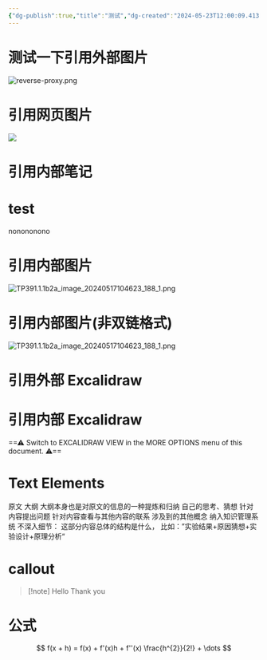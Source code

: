 ```yaml
---
{"dg-publish":true,"title":"测试","dg-created":"2024-05-23T12:00:09.413+08:00","tags":[""],"dg-path":"测试.md","permalink":"/测试/","dgPassFrontmatter":true}
---
```


# 测试一下引用外部图片  

![reverse-proxy.png](/img/user/4-%E5%BD%92%E6%A1%A3Archive/ztw/ORY/Oathkeeper/img/reverse-proxy.png)

# 引用网页图片
![](https://gradientflow.com/wp-content/uploads/2023/10/newsletter87-RAG-simple.png)

# 引用内部笔记

<div class="transclusion internal-embed is-loaded"><div class="markdown-embed">

<div class="markdown-embed-title">

# test

</div>


nonononono

</div></div>


# 引用内部图片
![TP391.1.1b2a_image_20240517104623_188_1.png](/img/user/7-Output/assets/TP391.1.1b2a_image_20240517104623_188_1.png)
# 引用内部图片(非双链格式)
![TP391.1.1b2a_image_20240517104623_188_1.png](/img/user/7-Output/assets/TP391.1.1b2a_image_20240517104623_188_1.png)

# 引用外部 Excalidraw
<style> .container {font-family: sans-serif; text-align: center;} .button-wrapper button {z-index: 1;height: 40px; width: 100px; margin: 10px;padding: 5px;} .excalidraw .App-menu_top .buttonList { display: flex;} .excalidraw-wrapper { height: 800px; margin: 50px; position: relative;} :root[dir="ltr"] .excalidraw .layer-ui__wrapper .zen-mode-transition.App-menu_bottom--transition-left {transform: none;} </style><script src="https://cdn.jsdelivr.net/npm/react@17/umd/react.production.min.js"></script><script src="https://cdn.jsdelivr.net/npm/react-dom@17/umd/react-dom.production.min.js"></script><script type="text/javascript" src="https://cdn.jsdelivr.net/npm/@excalidraw/excalidraw@0/dist/excalidraw.production.min.js"></script><div id="我需要的批注、笔记excalidraw.md1"></div><script>(function(){const InitialData={"type":"excalidraw","version":2,"source":"https://github.com/zsviczian/obsidian-excalidraw-plugin/releases/tag/1.9.28","elements":[{"id":"H4Iwult9j3uOqfi-yJ6dS","type":"rectangle","x":-446.75,"y":-87.46875,"width":188,"height":80,"angle":0,"strokeColor":"#1e1e1e","backgroundColor":"transparent","fillStyle":"solid","strokeWidth":2,"strokeStyle":"solid","roughness":1,"opacity":100,"groupIds":[],"frameId":null,"roundness":{"type":3},"seed":1755277645,"version":28,"versionNonce":607323405,"isDeleted":false,"boundElements":[{"type":"text","id":"vQaxK5us"},{"id":"OChwMdyH4NXTq-zhsFTq7","type":"arrow"}],"updated":1701822526391,"link":null,"locked":false},{"id":"vQaxK5us","type":"text","x":-372.75,"y":-59.96875,"width":40,"height":25,"angle":0,"strokeColor":"#1e1e1e","backgroundColor":"transparent","fillStyle":"solid","strokeWidth":2,"strokeStyle":"solid","roughness":1,"opacity":100,"groupIds":[],"frameId":null,"roundness":null,"seed":2005432685,"version":38,"versionNonce":172952995,"isDeleted":false,"boundElements":null,"updated":1701822358024,"link":null,"locked":false,"text":"原文","rawText":"原文","fontSize":20,"fontFamily":1,"textAlign":"center","verticalAlign":"middle","baseline":18,"containerId":"H4Iwult9j3uOqfi-yJ6dS","originalText":"原文","lineHeight":1.25},{"id":"Q4zl751cOoW7eZAAc8Ijj","type":"rectangle","x":-174.75,"y":-87.46875,"width":178,"height":75,"angle":0,"strokeColor":"#1e1e1e","backgroundColor":"transparent","fillStyle":"solid","strokeWidth":2,"strokeStyle":"solid","roughness":1,"opacity":100,"groupIds":[],"frameId":null,"roundness":{"type":3},"seed":1331622605,"version":49,"versionNonce":619355693,"isDeleted":false,"boundElements":[{"type":"text","id":"0mu4FD9w"},{"id":"OChwMdyH4NXTq-zhsFTq7","type":"arrow"},{"id":"D_JgTupXGycUn_9BHRIA_","type":"arrow"},{"id":"ILEcv6Rm94vnwzx2nyHdT","type":"arrow"},{"id":"Cwsln19W1bpXp9u6oV4DE","type":"arrow"},{"id":"TMURu03nRfCgDqvx2CSH8","type":"arrow"}],"updated":1701822756311,"link":null,"locked":false},{"id":"0mu4FD9w","type":"text","x":-105.75,"y":-62.46875,"width":40,"height":25,"angle":0,"strokeColor":"#1e1e1e","backgroundColor":"transparent","fillStyle":"solid","strokeWidth":2,"strokeStyle":"solid","roughness":1,"opacity":100,"groupIds":[],"frameId":null,"roundness":null,"seed":219126691,"version":34,"versionNonce":2091536589,"isDeleted":false,"boundElements":null,"updated":1701822367572,"link":null,"locked":false,"text":"大纲","rawText":"大纲","fontSize":20,"fontFamily":1,"textAlign":"center","verticalAlign":"middle","baseline":18,"containerId":"Q4zl751cOoW7eZAAc8Ijj","originalText":"大纲","lineHeight":1.25},{"id":"GrVs2XsH","type":"text","x":-160.75,"y":234.53125,"width":400,"height":25,"angle":0,"strokeColor":"#1e1e1e","backgroundColor":"transparent","fillStyle":"solid","strokeWidth":2,"strokeStyle":"solid","roughness":1,"opacity":100,"groupIds":[],"frameId":null,"roundness":null,"seed":704397709,"version":287,"versionNonce":804680707,"isDeleted":false,"boundElements":null,"updated":1701822746452,"link":null,"locked":false,"text":"大纲本身也是对原文的信息的一种提炼和归纳","rawText":"大纲本身也是对原文的信息的一种提炼和归纳","fontSize":20,"fontFamily":1,"textAlign":"left","verticalAlign":"top","baseline":18,"containerId":null,"originalText":"大纲本身也是对原文的信息的一种提炼和归纳","lineHeight":1.25},{"id":"9foGNBCJO93E2tHKU0CRf","type":"rectangle","x":101.25,"y":-215.46875,"width":200,"height":73,"angle":0,"strokeColor":"#1e1e1e","backgroundColor":"transparent","fillStyle":"solid","strokeWidth":2,"strokeStyle":"solid","roughness":1,"opacity":100,"groupIds":[],"frameId":null,"roundness":{"type":3},"seed":497822915,"version":64,"versionNonce":244525997,"isDeleted":false,"boundElements":[{"type":"text","id":"zlwikoLN"},{"id":"D_JgTupXGycUn_9BHRIA_","type":"arrow"}],"updated":1701822528710,"link":null,"locked":false},{"id":"zlwikoLN","type":"text","x":121.25,"y":-191.46875,"width":160,"height":25,"angle":0,"strokeColor":"#1e1e1e","backgroundColor":"transparent","fillStyle":"solid","strokeWidth":2,"strokeStyle":"solid","roughness":1,"opacity":100,"groupIds":[],"frameId":null,"roundness":null,"seed":1029844419,"version":144,"versionNonce":226716163,"isDeleted":false,"boundElements":null,"updated":1701822412434,"link":null,"locked":false,"text":"自己的思考、猜想","rawText":"自己的思考、猜想","fontSize":20,"fontFamily":1,"textAlign":"center","verticalAlign":"middle","baseline":18,"containerId":"9foGNBCJO93E2tHKU0CRf","originalText":"自己的思考、猜想","lineHeight":1.25},{"type":"rectangle","version":86,"versionNonce":1977568163,"isDeleted":false,"id":"JpxVZAzawNwcdHgDfODKf","fillStyle":"solid","strokeWidth":2,"strokeStyle":"solid","roughness":1,"opacity":100,"angle":0,"x":103.25,"y":-86.96875,"strokeColor":"#1e1e1e","backgroundColor":"transparent","width":200,"height":73,"seed":923303821,"groupIds":[],"frameId":null,"roundness":{"type":3},"boundElements":[{"type":"text","id":"xNbOrUJK"},{"id":"ILEcv6Rm94vnwzx2nyHdT","type":"arrow"}],"updated":1701822529943,"link":null,"locked":false},{"type":"text","version":232,"versionNonce":1323482659,"isDeleted":false,"id":"xNbOrUJK","fillStyle":"solid","strokeWidth":2,"strokeStyle":"solid","roughness":1,"opacity":100,"angle":0,"x":123.25,"y":-62.96875,"strokeColor":"#1e1e1e","backgroundColor":"transparent","width":160,"height":25,"seed":1581975021,"groupIds":[],"frameId":null,"roundness":null,"boundElements":[],"updated":1701822426805,"link":null,"locked":false,"fontSize":20,"fontFamily":1,"text":"针对内容提出问题","rawText":"针对内容提出问题","textAlign":"center","verticalAlign":"middle","containerId":"JpxVZAzawNwcdHgDfODKf","originalText":"针对内容提出问题","lineHeight":1.25,"baseline":18},{"type":"rectangle","version":145,"versionNonce":1928278115,"isDeleted":false,"id":"PoLXHx3ZFZtDF9WDF1Nu1","fillStyle":"solid","strokeWidth":2,"strokeStyle":"solid","roughness":1,"opacity":100,"angle":0,"x":101.25,"y":43.03125,"strokeColor":"#1e1e1e","backgroundColor":"transparent","width":200,"height":73,"seed":1308316781,"groupIds":[],"frameId":null,"roundness":{"type":3},"boundElements":[{"type":"text","id":"j9wjROs0"},{"id":"Cwsln19W1bpXp9u6oV4DE","type":"arrow"},{"id":"4_RdSs11g2Bcz7JbP5bpT","type":"arrow"}],"updated":1701822533894,"link":null,"locked":false},{"type":"text","version":383,"versionNonce":1757797027,"isDeleted":false,"id":"j9wjROs0","fillStyle":"solid","strokeWidth":2,"strokeStyle":"solid","roughness":1,"opacity":100,"angle":0,"x":111.25,"y":54.53125,"strokeColor":"#1e1e1e","backgroundColor":"transparent","width":180,"height":50,"seed":1037057741,"groupIds":[],"frameId":null,"roundness":null,"boundElements":[],"updated":1701822500684,"link":null,"locked":false,"fontSize":20,"fontFamily":1,"text":"针对内容查看与其他\n内容的联系","rawText":"针对内容查看与其他内容的联系","textAlign":"center","verticalAlign":"middle","containerId":"PoLXHx3ZFZtDF9WDF1Nu1","originalText":"针对内容查看与其他内容的联系","lineHeight":1.25,"baseline":43},{"type":"rectangle","version":111,"versionNonce":1600946915,"isDeleted":false,"id":"ARUCbO36qBRvr6kHi2_PY","fillStyle":"solid","strokeWidth":2,"strokeStyle":"solid","roughness":1,"opacity":100,"angle":0,"x":387.25,"y":44.03125,"strokeColor":"#1e1e1e","backgroundColor":"transparent","width":200,"height":73,"seed":90469421,"groupIds":[],"frameId":null,"roundness":{"type":3},"boundElements":[{"type":"text","id":"m4130xos"},{"id":"4_RdSs11g2Bcz7JbP5bpT","type":"arrow"}],"updated":1701822561767,"link":null,"locked":false},{"type":"text","version":317,"versionNonce":692072067,"isDeleted":false,"id":"m4130xos","fillStyle":"solid","strokeWidth":2,"strokeStyle":"solid","roughness":1,"opacity":100,"angle":0,"x":407.25,"y":68.03125,"strokeColor":"#1e1e1e","backgroundColor":"transparent","width":160,"height":25,"seed":847210125,"groupIds":[],"frameId":null,"roundness":null,"boundElements":[],"updated":1701822561767,"link":null,"locked":false,"fontSize":20,"fontFamily":1,"text":"涉及到的其他概念","rawText":"涉及到的其他概念","textAlign":"center","verticalAlign":"middle","containerId":"ARUCbO36qBRvr6kHi2_PY","originalText":"涉及到的其他概念","lineHeight":1.25,"baseline":18},{"id":"OChwMdyH4NXTq-zhsFTq7","type":"arrow","x":-250.75,"y":-44.46875,"width":64,"height":2,"angle":0,"strokeColor":"#1e1e1e","backgroundColor":"transparent","fillStyle":"solid","strokeWidth":2,"strokeStyle":"solid","roughness":1,"opacity":100,"groupIds":[],"frameId":null,"roundness":{"type":2},"seed":477460291,"version":25,"versionNonce":520674157,"isDeleted":false,"boundElements":null,"updated":1701822526391,"link":null,"locked":false,"points":[[0,0],[64,-2]],"lastCommittedPoint":null,"startBinding":{"elementId":"H4Iwult9j3uOqfi-yJ6dS","focus":0.14410480349344978,"gap":8},"endBinding":{"elementId":"Q4zl751cOoW7eZAAc8Ijj","focus":-0.008533747090768038,"gap":12},"startArrowhead":null,"endArrowhead":"arrow"},{"id":"D_JgTupXGycUn_9BHRIA_","type":"arrow","x":8.25,"y":-54.46875,"width":81,"height":101,"angle":0,"strokeColor":"#1e1e1e","backgroundColor":"transparent","fillStyle":"solid","strokeWidth":2,"strokeStyle":"solid","roughness":1,"opacity":100,"groupIds":[],"frameId":null,"roundness":{"type":2},"seed":16564515,"version":19,"versionNonce":2027052365,"isDeleted":false,"boundElements":null,"updated":1701822528710,"link":null,"locked":false,"points":[[0,0],[81,-101]],"lastCommittedPoint":null,"startBinding":{"elementId":"Q4zl751cOoW7eZAAc8Ijj","focus":0.7591152870743774,"gap":5},"endBinding":{"elementId":"9foGNBCJO93E2tHKU0CRf","focus":0.7205989353961628,"gap":12},"startArrowhead":null,"endArrowhead":"arrow"},{"id":"ILEcv6Rm94vnwzx2nyHdT","type":"arrow","x":12.25,"y":-43.46875,"width":84,"height":2,"angle":0,"strokeColor":"#1e1e1e","backgroundColor":"transparent","fillStyle":"solid","strokeWidth":2,"strokeStyle":"solid","roughness":1,"opacity":100,"groupIds":[],"frameId":null,"roundness":{"type":2},"seed":602615309,"version":15,"versionNonce":133219331,"isDeleted":false,"boundElements":null,"updated":1701822529942,"link":null,"locked":false,"points":[[0,0],[84,2]],"lastCommittedPoint":null,"startBinding":{"elementId":"Q4zl751cOoW7eZAAc8Ijj","focus":0.10516826923076923,"gap":9},"endBinding":{"elementId":"JpxVZAzawNwcdHgDfODKf","focus":-0.2969993876301286,"gap":7},"startArrowhead":null,"endArrowhead":"arrow"},{"id":"Cwsln19W1bpXp9u6oV4DE","type":"arrow","x":7.25,"y":-26.46875,"width":92,"height":101,"angle":0,"strokeColor":"#1e1e1e","backgroundColor":"transparent","fillStyle":"solid","strokeWidth":2,"strokeStyle":"solid","roughness":1,"opacity":100,"groupIds":[],"frameId":null,"roundness":{"type":2},"seed":534503235,"version":34,"versionNonce":1343856845,"isDeleted":false,"boundElements":null,"updated":1701822531422,"link":null,"locked":false,"points":[[0,0],[92,101]],"lastCommittedPoint":null,"startBinding":{"elementId":"Q4zl751cOoW7eZAAc8Ijj","focus":-0.5813168261114238,"gap":4},"endBinding":{"elementId":"PoLXHx3ZFZtDF9WDF1Nu1","focus":-0.7313122306434833,"gap":2},"startArrowhead":null,"endArrowhead":"arrow"},{"id":"4_RdSs11g2Bcz7JbP5bpT","type":"arrow","x":313.25,"y":80.83630083560698,"width":67,"height":3.7411661603457986,"angle":0,"strokeColor":"#1e1e1e","backgroundColor":"transparent","fillStyle":"solid","strokeWidth":2,"strokeStyle":"solid","roughness":1,"opacity":100,"groupIds":[],"frameId":null,"roundness":{"type":2},"seed":1171755405,"version":39,"versionNonce":120760771,"isDeleted":false,"boundElements":null,"updated":1701822561767,"link":null,"locked":false,"points":[[0,0],[67,3.7411661603457986]],"lastCommittedPoint":null,"startBinding":{"elementId":"PoLXHx3ZFZtDF9WDF1Nu1","focus":-0.14274360197106978,"gap":12},"endBinding":{"elementId":"ARUCbO36qBRvr6kHi2_PY","focus":-0.2381179462724527,"gap":7},"startArrowhead":null,"endArrowhead":"arrow"},{"id":"910WP1xJsaiRVEkO6-7Wp","type":"rectangle","x":-180.75,"y":-288.46875,"width":784,"height":553,"angle":0,"strokeColor":"#1e1e1e","backgroundColor":"transparent","fillStyle":"solid","strokeWidth":2,"strokeStyle":"solid","roughness":1,"opacity":100,"groupIds":[],"frameId":null,"roundness":{"type":3},"seed":66982669,"version":148,"versionNonce":1811774755,"isDeleted":false,"boundElements":null,"updated":1701822574935,"link":null,"locked":false},{"id":"0eHTqTHU","type":"text","x":20.25,"y":-260.46875,"width":160,"height":25,"angle":0,"strokeColor":"#1e1e1e","backgroundColor":"transparent","fillStyle":"solid","strokeWidth":2,"strokeStyle":"solid","roughness":1,"opacity":100,"groupIds":[],"frameId":null,"roundness":null,"seed":118672387,"version":169,"versionNonce":115943597,"isDeleted":false,"boundElements":null,"updated":1701822602525,"link":null,"locked":false,"text":"纳入知识管理系统","rawText":"纳入知识管理系统","fontSize":20,"fontFamily":1,"textAlign":"left","verticalAlign":"top","baseline":18,"containerId":null,"originalText":"纳入知识管理系统","lineHeight":1.25},{"id":"GuD05UYI","type":"text","x":-163.75,"y":155.53125,"width":437.5,"height":75,"angle":0,"strokeColor":"#1e1e1e","backgroundColor":"transparent","fillStyle":"solid","strokeWidth":2,"strokeStyle":"solid","roughness":1,"opacity":100,"groupIds":[],"frameId":null,"roundness":null,"seed":2017258029,"version":358,"versionNonce":1473296109,"isDeleted":false,"boundElements":[{"id":"TMURu03nRfCgDqvx2CSH8","type":"arrow"}],"updated":1701822756311,"link":null,"locked":false,"text":"不深入细节：\n这部分内容总体的结构是什么，\n比如：”实验结果+原因猜想+实验设计+原理分析“","rawText":"不深入细节：\n这部分内容总体的结构是什么，\n比如：”实验结果+原因猜想+实验设计+原理分析“","fontSize":20,"fontFamily":1,"textAlign":"left","verticalAlign":"top","baseline":68,"containerId":null,"originalText":"不深入细节：\n这部分内容总体的结构是什么，\n比如：”实验结果+原因猜想+实验设计+原理分析“","lineHeight":1.25},{"id":"TMURu03nRfCgDqvx2CSH8","type":"arrow","x":-95.75,"y":1.53125,"width":0,"height":142,"angle":0,"strokeColor":"#1e1e1e","backgroundColor":"transparent","fillStyle":"solid","strokeWidth":2,"strokeStyle":"solid","roughness":1,"opacity":100,"groupIds":[],"frameId":null,"roundness":{"type":2},"seed":794047747,"version":38,"versionNonce":330322061,"isDeleted":false,"boundElements":null,"updated":1701822756311,"link":null,"locked":false,"points":[[0,0],[0,142]],"lastCommittedPoint":null,"startBinding":{"elementId":"Q4zl751cOoW7eZAAc8Ijj","focus":0.11235955056179775,"gap":14},"endBinding":{"elementId":"GuD05UYI","focus":-0.6891428571428572,"gap":12},"startArrowhead":null,"endArrowhead":"arrow"}],"appState":{"theme":"light","viewBackgroundColor":"#ffffff","currentItemStrokeColor":"#1e1e1e","currentItemBackgroundColor":"transparent","currentItemFillStyle":"solid","currentItemStrokeWidth":2,"currentItemStrokeStyle":"solid","currentItemRoughness":1,"currentItemOpacity":100,"currentItemFontFamily":1,"currentItemFontSize":20,"currentItemTextAlign":"left","currentItemStartArrowhead":null,"currentItemEndArrowhead":"arrow","scrollX":791.25,"scrollY":466.53125,"zoom":{"value":1},"currentItemRoundness":"round","gridSize":null,"gridColor":{"Bold":"#C9C9C9FF","Regular":"#EDEDEDFF"},"currentStrokeOptions":null,"previousGridSize":null,"frameRendering":{"enabled":true,"clip":true,"name":true,"outline":true}},"files":{}};InitialData.scrollToContent=true;App=()=>{const e=React.useRef(null),t=React.useRef(null),[n,i]=React.useState({width:void 0,height:void 0});return React.useEffect(()=>{i({width:t.current.getBoundingClientRect().width,height:t.current.getBoundingClientRect().height});const e=()=>{i({width:t.current.getBoundingClientRect().width,height:t.current.getBoundingClientRect().height})};return window.addEventListener("resize",e),()=>window.removeEventListener("resize",e)},[t]),React.createElement(React.Fragment,null,React.createElement("div",{className:"excalidraw-wrapper",ref:t},React.createElement(ExcalidrawLib.Excalidraw,{ref:e,width:n.width,height:n.height,initialData:InitialData,viewModeEnabled:!0,zenModeEnabled:!0,gridModeEnabled:!1})))},excalidrawWrapper=document.getElementById("我需要的批注、笔记excalidraw.md1");ReactDOM.render(React.createElement(App),excalidrawWrapper);})();</script>

# 引用内部 Excalidraw


<div class="transclusion internal-embed is-loaded"><div class="markdown-embed">




==⚠  Switch to EXCALIDRAW VIEW in the MORE OPTIONS menu of this document. ⚠==


# Text Elements
原文 
大纲 
大纲本身也是对原文的信息的一种提炼和归纳 
自己的思考、猜想 
针对内容提出问题 
针对内容查看与其他内容的联系 
涉及到的其他概念 
纳入知识管理系统 
不深入细节：
这部分内容总体的结构是什么，
比如：”实验结果+原因猜想+实验设计+原理分析“ 


</div></div>



# callout
>[!note] Hello
>Thank you


# 公式
$$
f(x + h) = f(x) + f'(x)h + f''(x) \frac{h^{2}}{2!} + \dots
$$